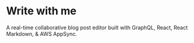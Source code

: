 # Write with me

A real-time collaborative blog post editor built with GraphQL, React, React Markdown, & AWS AppSync.

